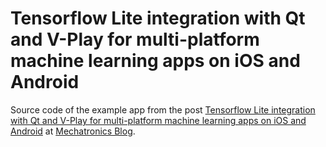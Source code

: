 # Tensorflow Lite integration with Qt and V-Play for multi-platform machine learning apps on iOS and Android
Source code of the example app from the post [Tensorflow Lite integration with Qt and V-Play for multi-platform machine learning apps on iOS and Android](https://mechatronicsblog.com/tensorflow-lite-integration-with-qt-and-v-play-for-multi-platform-machine-learning-apps-on-ios-and-android/) at [Mechatronics Blog](https://mechatronicsblog.com/).

